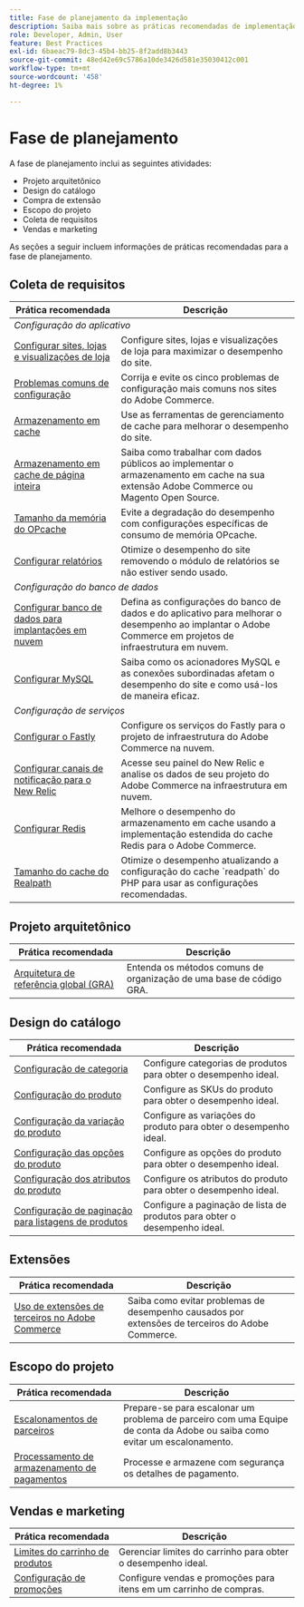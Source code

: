 ```yaml
---
title: Fase de planejamento da implementação
description: Saiba mais sobre as práticas recomendadas de implementação para a fase de planejamento de projetos do Adobe Commerce.
role: Developer, Admin, User
feature: Best Practices
exl-id: 6baeac79-8dc3-45b4-bb25-8f2add8b3443
source-git-commit: 48ed42e69c5786a10de3426d581e35030412c001
workflow-type: tm+mt
source-wordcount: '458'
ht-degree: 1%

---
```


# Fase de planejamento

A fase de planejamento inclui as seguintes atividades:

- Projeto arquitetônico
- Design do catálogo
- Compra de extensão
- Escopo do projeto
- Coleta de requisitos
- Vendas e marketing

As seções a seguir incluem informações de práticas recomendadas para a fase de planejamento.

## Coleta de requisitos

<table>
<thead>
  <tr>
    <th>Prática recomendada</th>
    <th>Descrição</th>
  </tr>
</thead>
<tbody>
  <tr>
    <td colspan="2"><em>Configuração do aplicativo</em></td>
  </tr>
  <tr>
    <td><a href="sites-stores-store-views.md">Configurar sites, lojas e visualizações de loja</a></td>
    <td>Configure sites, lojas e visualizações de loja para maximizar o desempenho do site.</td>
  </tr>
  <tr>
    <td><a href="https://business.adobe.com/blog/how-to/usual-suspects-five-configuration-fixes-maximize-your-peak-sales">Problemas comuns de configuração</a></td>
    <td>Corrija e evite os cinco problemas de configuração mais comuns nos sites do Adobe Commerce.</td>
  </tr>
  <tr>
    <td><a href="https://experienceleague.adobe.com/docs/commerce-admin/systems/tools/cache-management.html">Armazenamento em cache</a></td>
    <td>Use as ferramentas de gerenciamento de cache para melhorar o desempenho do site.</td>
  </tr>
  <tr>
    <td><a href="https://developer.adobe.com/commerce/php/development/cache/page/public-content/">Armazenamento em cache de página inteira</a></td>
    <td>Saiba como trabalhar com dados públicos ao implementar o armazenamento em cache na sua extensão Adobe Commerce ou Magento Open Source.</td>
  </tr>
  <tr>
    <td><a href="opcache-memory-size.md">Tamanho da memória do OPcache</a></td>
    <td>Evite a degradação do desempenho com configurações específicas de consumo de memória OPcache.</td>
  </tr>
  <tr>
    <td><a href="reporting-configuration.md">Configurar relatórios</a></td>
    <td>Otimize o desempenho do site removendo o módulo de relatórios se não estiver sendo usado.</td>
  </tr>
  <tr>
    <td colspan="2"><em>Configuração do banco de dados</em></td>
  </tr>
  <tr>
    <td><a href="database-on-cloud.md">Configurar banco de dados para implantações em nuvem</a></td>
    <td>Defina as configurações do banco de dados e do aplicativo para melhorar o desempenho ao implantar o Adobe Commerce em projetos de infraestrutura em nuvem.</td>
  </tr>
  <tr>
    <td><a href="mysql-configuration.md">Configurar MySQL</a></td>
    <td>Saiba como os acionadores MySQL e as conexões subordinadas afetam o desempenho do site e como usá-los de maneira eficaz.</td>
  </tr>
  <tr>
    <td colspan="2"><em>Configuração de serviços</em></td>
  </tr>
  <tr>
    <td><a href="https://experienceleague.adobe.com/docs/commerce-cloud-service/user-guide/cdn/setup-fastly/fastly-configuration.html">Configurar o Fastly</a></td>
    <td>Configure os serviços do Fastly para o projeto de infraestrutura do Adobe Commerce na nuvem.</td>
  </tr>
  <tr>
    <td><a href="https://experienceleague.adobe.com/docs/commerce-cloud-service/user-guide/monitor/new-relic.html">Configurar canais de notificação para o New Relic</a></td>
    <td>Acesse seu painel do New Relic e analise os dados de seu projeto do Adobe Commerce na infraestrutura em nuvem.</td>
  </tr>
  <tr>
    <td><a href="redis-service-configuration.md">Configurar Redis</a></td>
    <td>Melhore o desempenho do armazenamento em cache usando a implementação estendida do cache Redis para o Adobe Commerce.</td>
  </tr>
  <tr>
    <td><a href="realpath-cache-size.md">Tamanho do cache do Realpath</a></td>
    <td>Otimize o desempenho atualizando a configuração do cache `readpath` do PHP para usar as configurações recomendadas.</td>
  </tr>
</tbody>
</table>

## Projeto arquitetônico

| Prática recomendada | Descrição |
|----------------------------------------------------------------------------------------|----------------------------------------------------------|
| [Arquitetura de referência global (GRA)](../../architecture/global-reference/examples.md) | Entenda os métodos comuns de organização de uma base de código GRA. |

## Design do catálogo

| Prática recomendada | Descrição |
|---------------------------------------------------------------------------------------------------|---------------------------------------------------------------|
| [Configuração de categoria](catalog-management.md#category-limits) | Configure categorias de produtos para obter o desempenho ideal. |
| [Configuração do produto&#x200B;](catalog-management.md#product-sku-limits) | Configure as SKUs do produto para obter o desempenho ideal. |
| [Configuração da variação do produto](catalog-management.md#product-variations) | Configure as variações do produto para obter o desempenho ideal. |
| [Configuração das opções do produto](catalog-management.md#product-options) | Configure as opções do produto para obter o desempenho ideal. |
| [Configuração dos atributos do produto&#x200B;](catalog-management.md#product-attributes) | Configure os atributos do produto para obter o desempenho ideal. |
| [Configuração de paginação para listagens de produtos](catalog-management.md#product-listing-pagination) | Configure a paginação de lista de produtos para obter o desempenho ideal. |

## Extensões

| Prática recomendada | Descrição |
|-----------------------------------------------------------------|----------------------------------------------------------------------------------------|
| [Uso de extensões de terceiros no Adobe Commerce](extensions.md) | Saiba como evitar problemas de desempenho causados por extensões de terceiros do Adobe Commerce. |

## Escopo do projeto

| Prática recomendada | Descrição |
|--------------------------------------------------------------|--------------------------------------------------------------------------------------------------------------|
| [Escalonamentos de parceiros](partner-escalation.md) | Prepare-se para escalonar um problema de parceiro com uma Equipe de conta da Adobe ou saiba como evitar um escalonamento. |
| [Processamento de armazenamento de pagamentos](payment-processing-storage.md) | Processe e armazene com segurança os detalhes de pagamento. |

## Vendas e marketing

| Prática recomendada | Descrição |
|------------------------------------------------------------|--------------------------------------------------------------|
| [Limites do carrinho de produtos](catalog-management.md#cart-limits) | Gerenciar limites do carrinho para obter o desempenho ideal. |
| [Configuração de promoções](catalog-management.md#promotions) | Configure vendas e promoções para itens em um carrinho de compras. |
